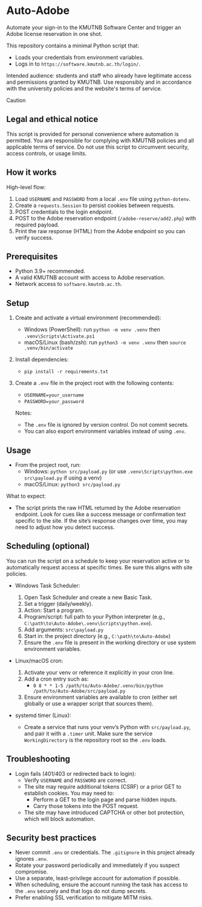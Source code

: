 # Auto-Adobe

Automate your sign-in to the KMUTNB Software Center and trigger an Adobe license reservation in one shot.

This repository contains a minimal Python script that:
- Loads your credentials from environment variables.
- Logs in to `https://software.kmutnb.ac.th/login/`.

Intended audience: students and staff who already have legitimate access and permissions granted by KMUTNB. Use responsibly and in accordance with the university policies and the website's terms of service.

> [!CAUTION]
> ## Legal and ethical notice
>
> This script is provided for personal convenience where automation is permitted. You are responsible for complying with KMUTNB policies and all applicable terms of service. Do not use this script to circumvent security, access controls, or usage limits.

## How it works

High-level flow:
1. Load `USERNAME` and `PASSWORD` from a local `.env` file using `python-dotenv`.
2. Create a `requests.Session` to persist cookies between requests.
3. POST credentials to the login endpoint.
4. POST to the Adobe reservation endpoint (`/adobe-reserve/add2.php`) with required payload.
5. Print the raw response (HTML) from the Adobe endpoint so you can verify success.

## Prerequisites

- Python 3.9+ recommended.
- A valid KMUTNB account with access to Adobe reservation.
- Network access to `software.kmutnb.ac.th`.

## Setup

1. Create and activate a virtual environment (recommended):
   - Windows (PowerShell): run `python -m venv .venv` then `.venv\Scripts\Activate.ps1`
   - macOS/Linux (bash/zsh): run `python3 -m venv .venv` then `source .venv/bin/activate`

2. Install dependencies:
   - `pip install -r requirements.txt`

3. Create a `.env` file in the project root with the following contents:
   - `USERNAME=your_username`
   - `PASSWORD=your_password`

   Notes:
   - The `.env` file is ignored by version control. Do not commit secrets.
   - You can also export environment variables instead of using `.env`.

## Usage

- From the project root, run:
  - Windows: `python src/payload.py` (or use `.venv\Scripts\python.exe src\payload.py` if using a venv)
  - macOS/Linux: `python3 src/payload.py`

What to expect:
- The script prints the raw HTML returned by the Adobe reservation endpoint. Look for cues like a success message or confirmation text specific to the site. If the site’s response changes over time, you may need to adjust how you detect success.

## Scheduling (optional)

You can run the script on a schedule to keep your reservation active or to automatically request access at specific times. Be sure this aligns with site policies.

- Windows Task Scheduler:
  1. Open Task Scheduler and create a new Basic Task.
  2. Set a trigger (daily/weekly).
  3. Action: Start a program.
  4. Program/script: full path to your Python interpreter (e.g., `C:\path\to\Auto-Adobe\.venv\Scripts\python.exe`).
  5. Add arguments: `src\payload.py`
  6. Start in: the project directory (e.g., `C:\path\to\Auto-Adobe`)
  7. Ensure the `.env` file is present in the working directory or use system environment variables.

- Linux/macOS cron:
  1. Activate your venv or reference it explicitly in your cron line.
  2. Add a cron entry such as:
     - `0 8 * * 1-5 /path/to/Auto-Adobe/.venv/bin/python /path/to/Auto-Adobe/src/payload.py`
  3. Ensure environment variables are available to cron (either set globally or use a wrapper script that sources them).

- systemd timer (Linux):
  - Create a service that runs your venv’s Python with `src/payload.py`, and pair it with a `.timer` unit. Make sure the service `WorkingDirectory` is the repository root so the `.env` loads.

## Troubleshooting

- Login fails (401/403 or redirected back to login):
  - Verify `USERNAME` and `PASSWORD` are correct.
  - The site may require additional tokens (CSRF) or a prior GET to establish cookies. You may need to:
    - Perform a GET to the login page and parse hidden inputs.
    - Carry those tokens into the POST request.
  - The site may have introduced CAPTCHA or other bot protection, which will block automation.

## Security best practices

- Never commit `.env` or credentials. The `.gitignore` in this project already ignores `.env`.
- Rotate your password periodically and immediately if you suspect compromise.
- Use a separate, least-privilege account for automation if possible.
- When scheduling, ensure the account running the task has access to the `.env` securely and that logs do not dump secrets.
- Prefer enabling SSL verification to mitigate MITM risks.
